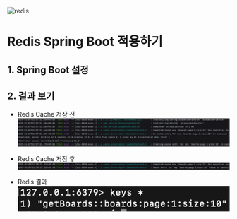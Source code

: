 ![redis](https://github.com/user-attachments/assets/b7b855de-7bcc-403e-9e5f-f11b0ac8a277)

# Redis Spring Boot 적용하기

## 1. Spring Boot 설정


## 2. 결과 보기
- Redis Cache 저장 전
![alt text](<img/03_Redis Spring Boot 값 넣기 전.png>)

- Redis Cache 저장 후
![alt text](<img/03_Redis Spring Boot 값 넣기 후.png>)

- Redis 결과
![alt text](<img/03_Redis Spring Boot 값 결과.png>)